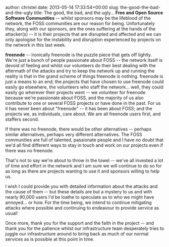author: christel
date: 2013-05-14 17:33:54+00:00
slug: the-good-the-bad-and-the-ugly
title: The good, the bad, and the ugly...
**Free and Open Source Software Communities** -- whilst sponsors may be the lifeblood of the network, the FOSS communities are our reason for being. Unfortunately they, along with our sponsors, are the ones suffering at the hands of the attacker(s) -- it is their projects that are disrupted and affected and we can only apologise for the instability and disruption experienced by projects on the network in this last week.

**freenode** -- ironically freenode is the puzzle piece that gets off lightly. We're just a bunch of people passionate about FOSS -- the network itself is devoid of feeling and whilst our volunteers do their best dealing with the aftermath of the attacks and try to keep the network up and running the reality is that in the grand scheme of things freenode is nothing. freenode is just a means to an end; the projects that have chosen to use freenode could easily go elsewhere, the volunteers who staff the network... well, they could easily go wherever their projects went -- we volunteer for freenode because we're passionate about FOSS, and the majority of us also contribute to one or several FOSS projects or have done in the past. For us it has never been about "freenode" -- it has been about FOSS; and the projects we, as individuals, care about. We are all freenode users first, and staffers second.

If there was no freenode, there would be other alternatives -- perhaps similar alternatives, perhaps very different alternatives. The FOSS communities are full of talented, passionate people and I have no doubt that we'd all find different ways to stay in touch and work on our projects even if there was no freenode.

That's not to say we're about to throw in the towel -- we've all invested a lot of time and effort in the network and I am sure we will continue to do so for as long as there are projects wanting to use it and sponsors willing to help us.

I wish I could provide you with detailed information about the attacks and the cause of them -- but these details are but a mystery to us and with nearly 90,000 users I'd be loathe to speculate as to who we might have annoyed... or how. For the time being, we intend to continue mitigating attacks where possible and continuing to endeavour to provide service as usual!

Once more, thank you for the support and the faith in the project -- and thank you for the patience whilst our infrastructure team desperately tries to juggle our infrastructure around to bring back as much of our normal services as is possible at this point in time.
